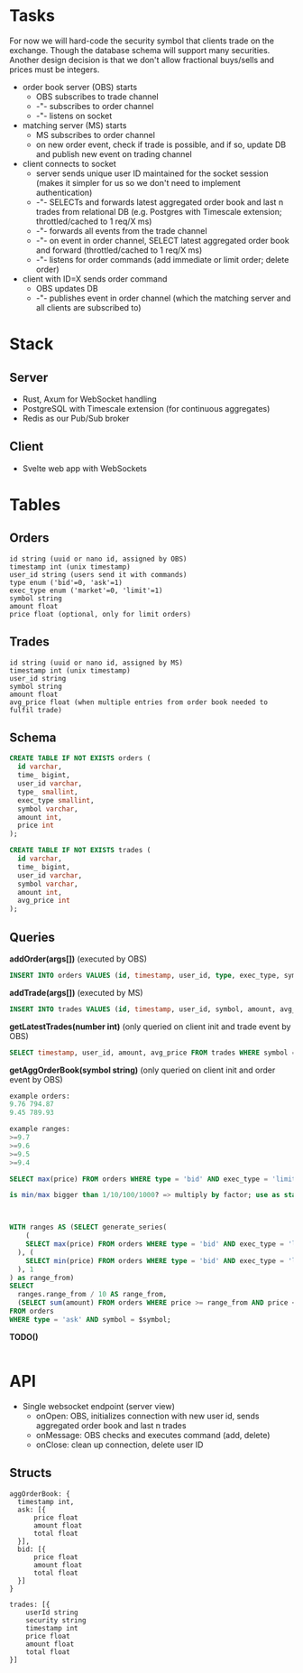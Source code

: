 # Tasks

For now we will hard-code the security symbol that clients trade on the exchange. Though the database schema will support many securities. Another design decision is that we don't allow fractional buys/sells and prices must be integers.

- order book server (OBS) starts
  - OBS subscribes to trade channel
  - -"- subscribes to order channel
  - -"- listens on socket
- matching server (MS) starts
  - MS subscribes to order channel
  - on new order event, check if trade is possible, and if so, update DB and publish new event on trading channel
- client connects to socket
  - server sends unique user ID maintained for the socket session (makes it simpler for us so we don't need to implement authentication)
  - -"- SELECTs and forwards latest aggregated order book and last n trades from relational DB (e.g. Postgres with Timescale extension; throttled/cached to 1 req/X ms)
  - -"- forwards all events from the trade channel
  - -"- on event in order channel, SELECT latest aggregated order book and forward (throttled/cached to 1 req/X ms)
  - -"- listens for order commands (add immediate or limit order; delete order)
- client with ID=X sends order command
  - OBS updates DB
  - -"- publishes event in order channel (which the matching server and all clients are subscribed to)

# Stack

## Server
- Rust, Axum for WebSocket handling
- PostgreSQL with Timescale extension (for continuous aggregates)
- Redis as our Pub/Sub broker

## Client
- Svelte web app with WebSockets

# Tables

## Orders
```
id string (uuid or nano id, assigned by OBS)
timestamp int (unix timestamp)
user_id string (users send it with commands)
type enum ('bid'=0, 'ask'=1)
exec_type enum ('market'=0, 'limit'=1)
symbol string
amount float
price float (optional, only for limit orders)
```

## Trades
```
id string (uuid or nano id, assigned by MS)
timestamp int (unix timestamp)
user_id string
symbol string
amount float
avg_price float (when multiple entries from order book needed to fulfil trade)
```

## Schema
```sql
CREATE TABLE IF NOT EXISTS orders (
  id varchar,
  time_ bigint,
  user_id varchar,
  type_ smallint,
  exec_type smallint,
  symbol varchar,
  amount int,
  price int
);

CREATE TABLE IF NOT EXISTS trades (
  id varchar,
  time_ bigint,
  user_id varchar,
  symbol varchar,
  amount int,
  avg_price int
);
```

## Queries

**addOrder(args[])** (executed by OBS)
```sql
INSERT INTO orders VALUES (id, timestamp, user_id, type, exec_type, symbol, amount, price);
```

**addTrade(args[])** (executed by MS)
```sql
INSERT INTO trades VALUES (id, timestamp, user_id, symbol, amount, avg_price);
```

**getLatestTrades(number int)** (only queried on client init and trade event by OBS)
```sql
SELECT timestamp, user_id, amount, avg_price FROM trades WHERE symbol = $symbol ORDER BY timestamp DESC LIMIT $number;
```

**getAggOrderBook(symbol string)** (only queried on client init and order event by OBS)
```sql
example orders:
9.76 794.87
9.45 789.93

example ranges:
>=9.7 
>=9.6
>=9.5
>=9.4

SELECT max(price) FROM orders WHERE type = 'bid' AND exec_type = 'limit' AND symbol = $symbol

is min/max bigger than 1/10/100/1000? => multiply by factor; use as start/end for range; divide range values by factor



WITH ranges AS (SELECT generate_series(
    (
    SELECT max(price) FROM orders WHERE type = 'bid' AND exec_type = 'limit' AND symbol = $symbol
  ), (
    SELECT min(price) FROM orders WHERE type = 'bid' AND exec_type = 'limit' AND symbol = $symbol
  ), 1
) as range_from)
SELECT
  ranges.range_from / 10 AS range_from,
  (SELECT sum(amount) FROM orders WHERE price >= range_from AND price < ?)amount, price * amount AS total
FROM orders
WHERE type = 'ask' AND symbol = $symbol;
```

**TODO()**
```sql

```

# API

- Single websocket endpoint (server view)
  - onOpen: OBS, initializes connection with new user id, sends aggregated order book and last n trades
  - onMessage: OBS checks and executes command (add, delete)
  - onClose: clean up connection, delete user ID

## Structs

```
aggOrderBook: {
  timestamp int,
  ask: [{
      price float
      amount float
      total float
  }],
  bid: [{
      price float
      amount float
      total float
  }]
}

trades: [{
    userId string
    security string
    timestamp int
    price float
    amount float
    total float
}]

```
